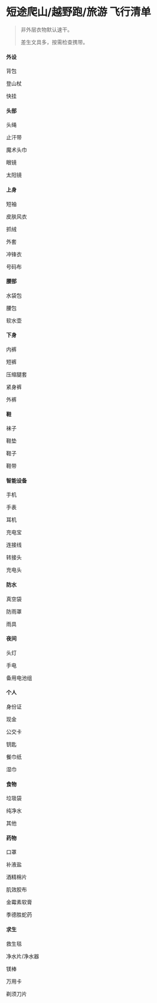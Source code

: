 # 短途爬山/越野跑/旅游 飞行清单

> 非外层衣物默认速干。
>
> 差生文具多，按需检查携带。



#### 外设

背包

登山杖

快挂



#### 头部

头绳

止汗带

魔术头巾

眼镜

太阳镜



#### 上身

短袖

皮肤风衣

抓绒

外套

冲锋衣

号码布



#### 腰部

水袋包

腰包

软水壶



#### 下身

内裤

短裤

压缩腿套

紧身裤

外裤



#### 鞋

袜子

鞋垫

鞋子

鞋带



#### 智能设备

手机

手表

耳机

充电宝

连接线

转接头

充电头



#### 防水

真空袋

防雨罩

雨具



#### 夜间

头灯

手电

备用电池组



#### 个人

身份证

现金

公交卡

钥匙

餐巾纸

湿巾



#### 食物

垃圾袋

纯净水

其他



#### 药物

口罩

补液盐

酒精棉片

肌效胶布

金霉素软膏

季德胜蛇药



#### 求生

救生毯

净水片/净水器

镁棒

万用卡

剃须刀片















